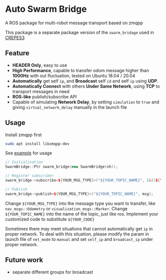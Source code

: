 # Auto Swarm Bridge

A ROS package for multi-robot message transport based on zmqpp

This package is a separate package version of the `swarm_bridage` used in [CREPES3](https://github.com/fast-fire/CREPES3)

## Feature

- **HEADER Only**, easy to use
- **High Performance**, capable to transfer odom message higher than **1000Hz** with out fluctuation, tested on Ubuntu 18.04 / 20.04
- **Automatically** get self `ip`, and **Broadcast** self `id` and self `ip` using **UDP**.
- **Automatically Connect** with others **Under Same Network**, using **TCP** to transport messages in need
- **ROS-like** publish/subscribe API
- Capable of simulating **Network Delay**, by setting `simulation` to `true` and giving `virtual_network_delay` manually in the launch file  

## Usage

Install zmqpp first

```sh
sudo apt install libzmqpp-dev
```

See [example](src/swarm_bridge_test_node.cpp) for usage

```cpp
// Initialization
SwarmBridge::Ptr swarm_bridge(new SwarmBridge(nh));

// Register subscriber
swarm_bridge->subscribe<${YOUR_MSG_TYPE}>("${YOUR_TOPIC_NAME}", [&](${YOUR_MSG_TYPE} msg){${YOUR_CODE});

// Publish
swarm_bridge->publish<${YOUR_MSG_TYPE}>("${YOUR_TOPIC_NAME}", msg);
```
Change `${YOUR_MSG_TYPE}` into the message type you want to transfer, like `nav_msgs::Odometry` or `visualization_msgs::Marker`.
Change `${YOUR_TOPIC_NAME}` into the name of the topic, just like ros.
Implement your customized code to substitute `${YOUR_CODE}`

Sometimes there may meet situations that cannot automatically get `ip` in proper network.
To deal with this situation, please modify the param in launch file of `net_mode` to `manual` and set `self_ip` and `broadcast_ip` under proper network. 

## Future work

- separate different groups for broadcast